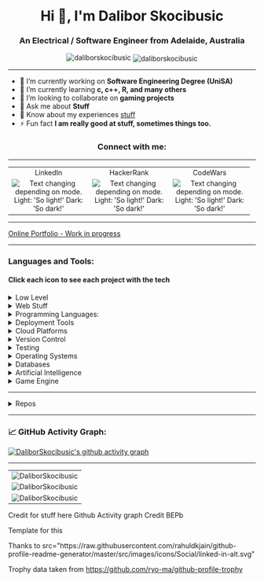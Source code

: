 <h1 align="center">Hi 👋, I'm Dalibor Skocibusic</h1>

<h3 align="center">An Electrical / Software Engineer from Adelaide, Australia</h3>

<center>
<img src="https://komarev.com/ghpvc/?username=daliborskocibusic&label=Profile%20views&color=0e75b6&style=flat" alt="daliborskocibusic" />

<img align="center" src="https://github-profile-trophy.vercel.app/?username=daliborskocibusic&theme=onedark&margin-w=20&margin-h=20&row=1" alt="daliborskocibusic" />
</center>
<hr>

-   🔭 I’m currently working on **Software Engineering Degree (UniSA)**
-   🌱 I’m currently learning **c, c++, R, and many others**
-   👯 I’m looking to collaborate on **gaming projects**
-   💬 Ask me about **Stuff**
-   📄 Know about my experiences [stuff](www.google.com)
-   ⚡ Fun fact **I am really good at stuff, sometimes things too.**
    <!-- git add .; git commit -m "Minor formatting"; git push; -->
    <!-- git add .; git commit -m "Minor formatting"; git push; -->

<center>

<h3>Connect with me:</h3>

---

<!-- | Tables   |          Are           |  Cool |
| -------- | :--------------------: | ----: |
| col 1 is | left-aligned adfdasfsd | $1600 |
| col 2 is |        centered        |   $12 |
| col 3 is |     right-aligned      |    $1 | -->
<table>
  <tr>
  <td align="center">LinkedIn</td>
  <td align="center">HackerRank</td>
  <td align="center">CodeWars</td>
  </tr>
  <tr>
  <td align="center" width="150">
    <picture>
      <source media="(prefers-color-scheme: dark)" height="50"
      srcset="https://raw.githubusercontent.com/rahuldkjain/github-profile-readme-generator/master/src/images/icons/Social/linked-in-alt.svg">
      <img alt="Text changing depending on mode. Light: 'So light!' Dark: 'So dark!'"
      src="https://raw.githubusercontent.com/rahuldkjain/github-profile-readme-generator/master/src/images/icons/Social/linked-in-alt.svg">
    </picture>
  </td>
  <td align="center" width="150">
    <picture>
      <source media="(prefers-color-scheme: dark)" height="70"
      srcset="https://raw.githubusercontent.com/rahuldkjain/github-profile-readme-generator/master/src/images/icons/Social/hackerrank.svg">
      <img alt="Text changing depending on mode. Light: 'So light!' Dark: 'So dark!'"
      src="https://raw.githubusercontent.com/rahuldkjain/github-profile-readme-generator/master/src/images/icons/Social/hackerrank.svg">
    </picture>
    </td>
  <td align="center" width="150">
    <picture>
      <source media="(prefers-color-scheme: dark)" height="60"
      srcset="https://uploads-ssl.webflow.com/62e95dddfb380a0e61193e7d/6363e7db70db732290fa3db6_logo-256.png">
      <img alt="Text changing depending on mode. Light: 'So light!' Dark: 'So dark!'"
      src="https://uploads-ssl.webflow.com/62e95dddfb380a0e61193e7d/6363e7db70db732290fa3db6_logo-256.png">
    </picture>
    </td>
  </tr>
</table>

</center>

<!-- <table>
  <tr>
    <a href="https://linkedin.com/in/dalibor-skocibusic" target="blank">
      <img align="right" src="https://raw.githubusercontent.com/rahuldkjain/github-profile-readme-generator/master/src/images/icons/Social/linked-in-alt.svg"
      alt="www.linkedin.com/in/dalibor-skocibusic" height="50"/>
    </a>
  <div align="center>
    <a href="https://www.hackerrank.com/skody001" target="blank">
      <img align="right" src="https://raw.githubusercontent.com/rahuldkjain/github-profile-readme-generator/master/src/images/icons/Social/hackerrank.svg" alt="skody001" height="60"/>
    </a>
  </div>
  <div align="center>
    <a href="https://www.codewars.com/users/DaliborSkocibusic" target="blank">
      <img align="center" src="https://uploads-ssl.webflow.com/62e95dddfb380a0e61193e7d/6363e7db70db732290fa3db6_logo-256.png" alt="skody001" height="50"/>
    </a>
  </div>
  </tr>
</table> -->

---

<a href="https://daliborskocibusic.github.io/LandingPage/">Online Portfolio - Work in progress</a>

---

<h3 align="left">Languages and Tools:</h3>
<h4>Click each icon to see each project with the tech</h4>
<!-- <-- <p align="left"> -->

<!-- <h4 align="left">Low Level:</h4> -->
<details><summary>Low Level</summary>

---

<a href="https://www.arduino.cc/" target="_blank" rel="noreferrer">
<img src="https://cdn.worldvectorlogo.com/logos/arduino-1.svg" alt="arduino" width="40" height="40"/>
</a>

---

</details>

<details>
<summary>Web Stuff</summary>

---

  <td><a href="https://azure.microsoft.com/en-in/" target="_blank" rel="noreferrer"> 
    <img src="https://www.vectorlogo.zone/logos/microsoft_azure/microsoft_azure-icon.svg" alt="azure" width="40" height="40"/>
  </a></td>

  <!-- <td><a href="https://github.com/DaliborSkocibusic/DiveBarWebDesign">Dive Bar Web Design</td>
  <td><a href="https://github.com/DaliborSkocibusic/ci-cd-test">CI / CD Test</td> -->

<a href="https://babeljs.io/" target="_blank" rel="noreferrer">
<img src="https://www.vectorlogo.zone/logos/babeljs/babeljs-icon.svg" alt="babel" width="40" height="40"/></a></td>

  <!-- <td><a href="https://github.com/DaliborSkocibusic/_nologyn">_nology course prep work</td>
  <td><a href="https://github.com/DaliborSkocibusic/ci-cd-test">CI / CD Test</td>
  </tr> -->

  <a href="https://www.gnu.org/software/bash/" target="_blank" rel="noreferrer"> 
    <img src="https://www.vectorlogo.zone/logos/gnu_bash/gnu_bash-icon.svg" alt="bash" width="40" height="40"/> 
  </a>

  <a href="https://getbootstrap.com" target="_blank" rel="noreferrer"> 
    <img src="https://raw.githubusercontent.com/devicons/devicon/master/icons/bootstrap/bootstrap-plain-wordmark.svg" alt="bootstrap" width="40" height="40"/>
  </a>

  <a href="https://www.w3schools.com/css/" target="_blank" rel="noreferrer">
    <img src="https://raw.githubusercontent.com/devicons/devicon/master/icons/css3/css3-original-wordmark.svg" alt="css3" width="40" height="40"/>
  </a>

  <a href="https://spring.io/" target="_blank" rel="noreferrer">
    <img src="https://www.vectorlogo.zone/logos/springio/springio-icon.svg" alt="spring" width="40" height="40"/>
  </a>

  <a href="https://reactjs.org/" target="_blank" rel="noreferrer">
    <img src="https://raw.githubusercontent.com/devicons/devicon/master/icons/react/react-original-wordmark.svg" alt="react" width="40" height="40"/>
  </a>
  
  <a href="https://sass-lang.com" target="_blank" rel="noreferrer">
    <img src="https://raw.githubusercontent.com/devicons/devicon/master/icons/sass/sass-original.svg" alt="sass" width="40" height="40"/>
  </a>

  <a href="https://nodejs.org" target="_blank" rel="noreferrer">
    <img src="https://raw.githubusercontent.com/devicons/devicon/master/icons/nodejs/nodejs-original-wordmark.svg" alt="nodejs" width="40" height="40"/>
  </a>

  <a href="https://postman.com" target="_blank" rel="noreferrer">
    <img src="https://www.vectorlogo.zone/logos/getpostman/getpostman-icon.svg" alt="postman" width="40" height="40"/>
  </a>

  <a href="https://nestjs.com/" target="_blank" rel="noreferrer">
    <img src="https://raw.githubusercontent.com/devicons/devicon/master/icons/nestjs/nestjs-plain.svg" alt="nestjs" width="40" height="40"/>
  </a>

---

</tr>

</details>

<details>
<summary>Programming Languages:</summary>

---

  <a href="https://www.cprogramming.com/" target="_blank" rel="noreferrer"> 
    <img src="https://raw.githubusercontent.com/devicons/devicon/master/icons/c/c-original.svg" alt="c" width="40" height="40"/> 
  </a>
  <a href="https://www.w3schools.com/cpp/" target="_blank" rel="noreferrer">
    <img src="https://raw.githubusercontent.com/devicons/devicon/master/icons/cplusplus/cplusplus-original.svg" alt="cplusplus" width="40" height="40"/>
  </a>
  <a href="https://www.w3schools.com/cs/" target="_blank" rel="noreferrer"> 
    <img src="https://raw.githubusercontent.com/devicons/devicon/master/icons/csharp/csharp-original.svg" alt="csharp" width="40" height="40"/>
  </a>
  <a href="https://www.w3.org/html/" target="_blank" rel="noreferrer">
    <img src="https://raw.githubusercontent.com/devicons/devicon/master/icons/html5/html5-original-wordmark.svg" alt="html5" width="40" height="40"/>
  </a>
  <a href="https://www.java.com" target="_blank" rel="noreferrer">
    <img src="https://raw.githubusercontent.com/devicons/devicon/master/icons/java/java-original.svg" alt="java" width="40" height="40"/>
  </a>
  <a href="https://www.python.org" target="_blank" rel="noreferrer">
    <img src="https://raw.githubusercontent.com/devicons/devicon/master/icons/python/python-original.svg" alt="python" width="40" height="40"/>
  </a>

---

</details>

<details>
<summary>Deployment Tools</summary>

---

  <a href="https://www.docker.com/" target="_blank" rel="noreferrer"> 
    <img src="https://raw.githubusercontent.com/devicons/devicon/master/icons/docker/docker-original-wordmark.svg" alt="docker" width="40" height="40"/>
  </a>
  <a href="https://dotnet.microsoft.com/" target="_blank" rel="noreferrer"> 
    <img src="https://raw.githubusercontent.com/devicons/devicon/master/icons/dot-net/dot-net-original-wordmark.svg" alt="dotnet" width="40" height="40"/>
  </a>

---

</details>

<details>
<summary>Cloud Platforms</summary>

---

  <a href="https://firebase.google.com/" target="_blank" rel="noreferrer"> 
    <img src="https://www.vectorlogo.zone/logos/firebase/firebase-icon.svg" alt="firebase" width="40" height="40"/>
  </a>
  <a href="https://cloud.google.com" target="_blank" rel="noreferrer">
    <img src="https://www.vectorlogo.zone/logos/google_cloud/google_cloud-icon.svg" alt="gcp" width="40" height="40"/>
  </a>

---

</details>

<details><summary>Version Control</summary>

---

  <a href="https://git-scm.com/" target="_blank" rel="noreferrer">
    <img src="https://www.vectorlogo.zone/logos/git-scm/git-scm-icon.svg" alt="git" width="40" height="40"/>
  </a>

---

  </details>

<details><summary>Testing</summary>
<a href="https://jestjs.io" target="_blank" rel="noreferrer">
  <img src="https://www.vectorlogo.zone/logos/jestjsio/jestjsio-icon.svg" alt="jest" width="40" height="40"/>
</a>
<p>Pytest</p>
<p>J Unit Test</p>
---
</details>

<details><summary>Operating Systems</summary>
<a href="https://www.linux.org/" target="_blank" rel="noreferrer"> 
  <img src="https://raw.githubusercontent.com/devicons/devicon/master/icons/linux/linux-original.svg" alt="linux" width="40" height="40"/>
</a>
<a href="https://www.mathworks.com/" target="_blank" rel="noreferrer"> 
  <img src="https://upload.wikimedia.org/wikipedia/commons/2/21/Matlab_Logo.png" alt="matlab" width="40" height="40"/>
</a>
</details>

<details><summary>Databases</summary>
***
<a href="https://www.microsoft.com/en-us/sql-server" target="_blank" rel="noreferrer">
  <img src="https://www.svgrepo.com/show/303229/microsoft-sql-server-logo.svg" alt="mssql" width="40" height="40"/>
  </a>
  <a href="https://www.mysql.com/" target="_blank" rel="noreferrer">
    <img src="https://raw.githubusercontent.com/devicons/devicon/master/icons/mysql/mysql-original-wordmark.svg" alt="mysql" width="40" height="40"/>
  </a>
  <a href="https://www.sqlite.org/" target="_blank" rel="noreferrer">
    <img src="https://www.vectorlogo.zone/logos/sqlite/sqlite-icon.svg" alt="sqlite" width="40" height="40"/>
  </a>
---
</details>

<details><summary>Artificial Intelligence</summary>
<a href="https://pandas.pydata.org/" target="_blank" rel="noreferrer">
  <img src="https://raw.githubusercontent.com/devicons/devicon/2ae2a900d2f041da66e950e4d48052658d850630/icons/pandas/pandas-original.svg" alt="pandas" width="40" height="40"/>
</a>
<a href="https://pytorch.org/" target="_blank" rel="noreferrer">
  <img src="https://www.vectorlogo.zone/logos/pytorch/pytorch-icon.svg" alt="pytorch" width="40" height="40"/>
</a>
<a href="https://scikit-learn.org/" target="_blank" rel="noreferrer">
  <img src="https://upload.wikimedia.org/wikipedia/commons/0/05/Scikit_learn_logo_small.svg" alt="scikit_learn" width="40" height="40"/>
</a>
<a href="https://www.tensorflow.org" target="_blank" rel="noreferrer"> 
  <img src="https://www.vectorlogo.zone/logos/tensorflow/tensorflow-icon.svg" alt="tensorflow" width="40" height="40"/>
</a>
</details>

<details><summary>Game Engine</summary>
<a href="https://unrealengine.com/" target="_blank" rel="noreferrer"> 
  <img src="https://raw.githubusercontent.com/kenangundogan/fontisto/036b7eca71aab1bef8e6a0518f7329f13ed62f6b/icons/svg/brand/unreal-engine.svg" alt="unreal" width="40" height="40"/>
</a>
</details>

---

<details><summary>Repos</summary>

---

<table>
<tr>
<td>Stock Picker - Private</td>
<td>Landing Page - Private</td>
<td>2022-SP5-WT-SAExpiations - Private</td>
<td>2022-SP5-WT - Private</td>
<td>Tutorials</td>
</tr>
<tr>
<td>C</td>
<td>C++</td>
<td>adsf</td>
<td>e4we</td>
<td>

  <a href="https://www.cprogramming.com/" target="_blank" rel="noreferrer"> 
    <img src="https://raw.githubusercontent.com/devicons/devicon/master/icons/c/c-original.svg" alt="c" width="40" height="40"/> 
  </a>
  <a href="https://www.w3schools.com/cpp/" target="_blank" rel="noreferrer">
    <img src="https://raw.githubusercontent.com/devicons/devicon/master/icons/cplusplus/cplusplus-original.svg" alt="cplusplus" width="40" height="40"/>
  </a>
  <a href="https://www.w3schools.com/cs/" target="_blank" rel="noreferrer"> 
    <img src="https://raw.githubusercontent.com/devicons/devicon/master/icons/csharp/csharp-original.svg" alt="csharp" width="40" height="40"/>
  </a>
  <a href="https://www.w3.org/html/" target="_blank" rel="noreferrer">
    <img src="https://raw.githubusercontent.com/devicons/devicon/master/icons/html5/html5-original-wordmark.svg" alt="html5" width="40" height="40"/>
  </a>
  <a href="https://www.java.com" target="_blank" rel="noreferrer">
    <img src="https://raw.githubusercontent.com/devicons/devicon/master/icons/java/java-original.svg" alt="java" width="40" height="40"/>
  </a>
  <a href="https://www.python.org" target="_blank" rel="noreferrer">
    <img src="https://raw.githubusercontent.com/devicons/devicon/master/icons/python/python-original.svg" alt="python" width="40" height="40"/>
  </a>
</td>

</tr>
<tr>
<td>                                                                                                
<a href="https://github.com/DaliborSkocibusic" target="_blank" rel="noreferrer">
  <img src="https://foundations.projectpythia.org/_images/GitHub-logo.png" alt="Reop" height="40"/>
</a>
</td>
<td>
<a href="https://github.com/DaliborSkocibusic" target="_blank" rel="noreferrer">
  <img src="https://foundations.projectpythia.org/_images/GitHub-logo.png" alt="Reop" height="40"/>
</a>
</td>
<td>
<a href="https://github.com/DaliborSkocibusic" target="_blank" rel="noreferrer">
  <img src="https://foundations.projectpythia.org/_images/GitHub-logo.png" alt="Reop" height="40"/>
</a>
</td>
<td>
<a href="https://github.com/DaliborSkocibusic" target="_blank" rel="noreferrer">
  <img src="https://foundations.projectpythia.org/_images/GitHub-logo.png" alt="Reop" height="40"/>
</a>
</td>
<td>
<a href="https://github.com/DaliborSkocibusic" target="_blank" rel="noreferrer">
  <img src="https://foundations.projectpythia.org/_images/GitHub-logo.png" alt="Reop" height="40"/>
</a>
</td>
</tr>
</table>
<hr>

<table>
<tr>
<td>GoogleFooBar - Private</td>
<td>2022-SP5-DSA - Private</td>
<td>git-practice-repo</td>
<td>_nology-React-E-Shop</td>
<td>Wordle</td>
</tr>
<td>
<a href="https://github.com/DaliborSkocibusic" target="_blank" rel="noreferrer">
  <img src="https://foundations.projectpythia.org/_images/GitHub-logo.png" alt="Reop" height="40"/>
</a>
</td>
<td>
<a href="https://github.com/DaliborSkocibusic" target="_blank" rel="noreferrer">
  <img src="https://foundations.projectpythia.org/_images/GitHub-logo.png" alt="Reop" height="40"/>
</a>
</td>
<td>
<a href="https://github.com/DaliborSkocibusic" target="_blank" rel="noreferrer">
  <img src="https://foundations.projectpythia.org/_images/GitHub-logo.png" alt="Reop" height="40"/>
</a>
</td>
<td>
<a href="https://github.com/DaliborSkocibusic" target="_blank" rel="noreferrer">
  <img src="https://foundations.projectpythia.org/_images/GitHub-logo.png" alt="Reop" height="40"/>
</a>
</td>
<td>
<a href="https://github.com/DaliborSkocibusic" target="_blank" rel="noreferrer">
  <img src="https://foundations.projectpythia.org/_images/GitHub-logo.png" alt="Reop" height="40"/>
</a>
</td>
</table>
</table>
<hr>

<table>
<tr>
<td>ci-cd-test</td>
<td>_nology - Private</td>
<td>DiveBarWebDesign - Private</td>
<td>Google-Books-UI</td>
<td>2022-SP2-DSE - Private</td>
</tr>
<tr>
<td>
<a href="https://github.com/DaliborSkocibusic" target="_blank" rel="noreferrer">
  <img src="https://foundations.projectpythia.org/_images/GitHub-logo.png" alt="Reop" height="40"/>
</a>
</td>
<td>
<a href="https://github.com/DaliborSkocibusic" target="_blank" rel="noreferrer">
  <img src="https://foundations.projectpythia.org/_images/GitHub-logo.png" alt="Reop" height="40"/>
</a>
</td>
<td>
<a href="https://github.com/DaliborSkocibusic" target="_blank" rel="noreferrer">
  <img src="https://foundations.projectpythia.org/_images/GitHub-logo.png" alt="Reop" height="40"/>
</a>
</td>
<td>
<a href="https://github.com/DaliborSkocibusic" target="_blank" rel="noreferrer">
  <img src="https://foundations.projectpythia.org/_images/GitHub-logo.png" alt="Reop" height="40"/>
</a>
</td>
<td>
<a href="https://github.com/DaliborSkocibusic" target="_blank" rel="noreferrer">
  <img src="https://foundations.projectpythia.org/_images/GitHub-logo.png" alt="Reop" height="40"/>
</a>
</td>
</tr>
</table>
<hr>

<table>
<tr>
<td>morse_code</td>
<td>_nology_calc</td>
<td>MVP-Dalibor-Skocibusic</td>
<td>2022-SP2-SDR - Private</td>
<td>my-test-repo</td>
</tr>
<tr>
<td>
<a href="https://github.com/DaliborSkocibusic" target="_blank" rel="noreferrer">
  <img src="https://foundations.projectpythia.org/_images/GitHub-logo.png" alt="Reop" height="40"/>
</a>
</td>
<td>
<a href="https://github.com/DaliborSkocibusic" target="_blank" rel="noreferrer">
  <img src="https://foundations.projectpythia.org/_images/GitHub-logo.png" alt="Reop" height="40"/>
</a>
</td>
<td>
<a href="https://github.com/DaliborSkocibusic" target="_blank" rel="noreferrer">
  <img src="https://foundations.projectpythia.org/_images/GitHub-logo.png" alt="Reop" height="40"/>
</a>
</td>
<td>
<a href="https://github.com/DaliborSkocibusic" target="_blank" rel="noreferrer">
  <img src="https://foundations.projectpythia.org/_images/GitHub-logo.png" alt="Reop" height="40"/>
</a>
</td>
<td>
<a href="https://github.com/DaliborSkocibusic" target="_blank" rel="noreferrer">
  <img src="https://foundations.projectpythia.org/_images/GitHub-logo.png" alt="Reop" height="40"/>
</a>
</td>
</tr>
</table>
<hr>

<table>
<tr>
<td>2022-SP2-SDS - Private</td>
<td>Algo-Trading - Private</td>
<td>OOP-Assignment-2 - Private</td>
<td>OOP-Practicals - Private</td>
<td>DDWT-Assignment2 - Private</td>
<tr>
<td>
<a href="https://github.com/DaliborSkocibusic" target="_blank" rel="noreferrer">
  <img src="https://foundations.projectpythia.org/_images/GitHub-logo.png" alt="Reop" height="40"/>
</a>
</td>
<td>
<a href="https://github.com/DaliborSkocibusic" target="_blank" rel="noreferrer">
  <img src="https://foundations.projectpythia.org/_images/GitHub-logo.png" alt="Reop" height="40"/>
</a>
</td>
<td>
<a href="https://github.com/DaliborSkocibusic" target="_blank" rel="noreferrer">
  <img src="https://foundations.projectpythia.org/_images/GitHub-logo.png" alt="Reop" height="40"/>
</a>
</td>
<td>
<a href="https://github.com/DaliborSkocibusic" target="_blank" rel="noreferrer">
  <img src="https://foundations.projectpythia.org/_images/GitHub-logo.png" alt="Reop" height="40"/>
</a>
</td>
<td>
<a href="https://github.com/DaliborSkocibusic" target="_blank" rel="noreferrer">
  <img src="https://foundations.projectpythia.org/_images/GitHub-logo.png" alt="Reop" height="40"/>
</a>
</td>
</tr>
</table>
<hr>

<table>
<tr>
<td>DDWTPractical - Private</td>
<td>PSP - Private</td>
<td>IT-Fundamentals - Private</td>
<td>PSP-Assignment--Visual-Studio - Private</td>
<td>Uni-Assigments - Private</td>
</tr>
<tr>
<td>
<a href="https://github.com/DaliborSkocibusic" target="_blank" rel="noreferrer">
  <img src="https://foundations.projectpythia.org/_images/GitHub-logo.png" alt="Reop" height="40"/>
</a>
</td>
<td>
<a href="https://github.com/DaliborSkocibusic" target="_blank" rel="noreferrer">
  <img src="https://foundations.projectpythia.org/_images/GitHub-logo.png" alt="Reop" height="40"/>
</a>
</td>
<td>
<a href="https://github.com/DaliborSkocibusic" target="_blank" rel="noreferrer">
  <img src="https://foundations.projectpythia.org/_images/GitHub-logo.png" alt="Reop" height="40"/>
</a>
</td>
<td>
<a href="https://github.com/DaliborSkocibusic" target="_blank" rel="noreferrer">
  <img src="https://foundations.projectpythia.org/_images/GitHub-logo.png" alt="Reop" height="40"/>
</a>
</td>
<td>
<a href="https://github.com/DaliborSkocibusic" target="_blank" rel="noreferrer">
  <img src="https://foundations.projectpythia.org/_images/GitHub-logo.png" alt="Reop" height="40"/>
</a>
</td>
</tr>
</table>
<hr>

<table>
<tr>
<td>github-slideshow</td>
<tr>
<td>
<a href="https://github.com/DaliborSkocibusic" target="_blank" rel="noreferrer">
  <img src="https://foundations.projectpythia.org/_images/GitHub-logo.png" alt="Reop" height="40"/>
</a>
</td>
<td>
<a href="https://github.com/DaliborSkocibusic" target="_blank" rel="noreferrer">
  <img src="https://foundations.projectpythia.org/_images/GitHub-logo.png" alt="Reop" height="40"/>
</a>
</td>
<td>
<a href="https://github.com/DaliborSkocibusic" target="_blank" rel="noreferrer">
  <img src="https://foundations.projectpythia.org/_images/GitHub-logo.png" alt="Reop" height="40"/>
</a>
</td>
</tr>
</table>
</details>

---

### 📈 GitHub Activity Graph:

[![DaliborSkocibusic's github activity graph](https://github-readme-activity-graph.cyclic.app/graph?username=DaliborSkocibusic&theme=github-compact)](https://github.com/DaliborSkocibusic/github-readme-activity-graph)

---

<center>

|                                                                                                                                                                                                                                                   |
| :-----------------------------------------------------------------------------------------------------------------------------------------------------------------------------------------------------------------------------------------------: |
| <img width=500 src="https://github-readme-stats.vercel.app/api/top-langs?username=DaliborSkocibusic&count_private=true&include_all_commits=true&langs_count=10&theme=radical&show_icons=true&locale=en&layout=compact" alt="DaliborSkocibusic" /> |
|                            <img width=500 src="https://github-readme-stats.vercel.app/api?username=DaliborSkocibusic&count_private=true&include_all_commits=true&show_icons=true&locale=en" alt="DaliborSkocibusic" />                            |
|                                       <img width=500 src="https://github-readme-streak-stats.herokuapp.com/?user=DaliborSkocibusic&include_all_commits=true&count_private=true" alt="DaliborSkocibusic" />                                        |

</center>

<!-- Source
https://stackoverflow.com/questions/24127507/is-it-possible-to-center-tables-in-a-markdown-file -->

<!-- <center>

| Tables   |      Are      |  Cool |
|----------|:-------------:|------:|
| col 1 is |  left-aligned | $1600 |
| col 2 is |    centered   |   $12 |
| col 3 is | right-aligned |    $1 |

</center> -->

<!--START_SECTION:waka-->
<!--END_SECTION:waka-->

Credit for stuff here
Github Activity graph
Credit BEPb

Template for this

<p>Thanks to src="https://raw.githubusercontent.com/rahuldkjain/github-profile-readme-generator/master/src/images/icons/Social/linked-in-alt.svg"</p>

Trophy data taken from https://github.com/ryo-ma/github-profile-trophy
